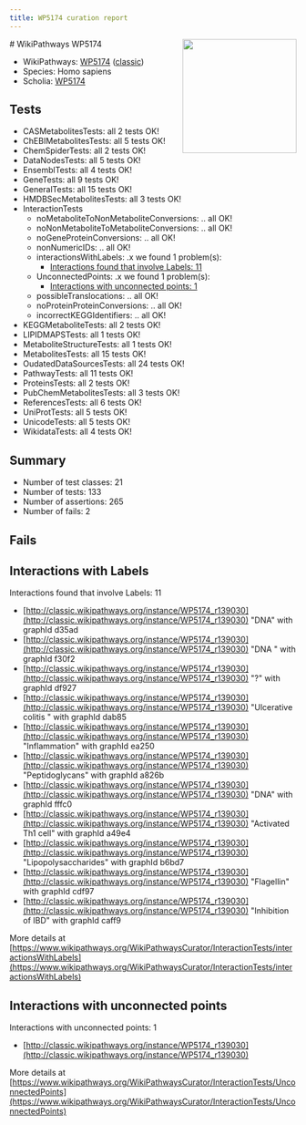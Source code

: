 ```yaml
---
title: WP5174 curation report
---
```


<img style="float: right; width: 200px" src="https://upload.wikimedia.org/wikipedia/commons/thumb/8/83/Wplogo_with_text_500.png/640px-Wplogo_with_text_500.png" />
# WikiPathways WP5174

* WikiPathways: [WP5174](https://wikipathways.org/pathways/WP5174) ([classic](https://classic.wikipathways.org/instance/WP5174))
* Species: Homo sapiens
* Scholia: [WP5174](https://scholia.toolforge.org/wikipathways/WP5174)
## Tests
* CASMetabolitesTests: all 2 tests OK!
* ChEBIMetabolitesTests: all 5 tests OK!
* ChemSpiderTests: all 2 tests OK!
* DataNodesTests: all 5 tests OK!
* EnsemblTests: all 4 tests OK!
* GeneTests: all 9 tests OK!
* GeneralTests: all 15 tests OK!
* HMDBSecMetabolitesTests: all 3 tests OK!
* InteractionTests
    * noMetaboliteToNonMetaboliteConversions: .. all OK!
    * noNonMetaboliteToMetaboliteConversions: .. all OK!
    * noGeneProteinConversions: .. all OK!
    * nonNumericIDs: .. all OK!
    * interactionsWithLabels: .x we found 1 problem(s):
        * [Interactions found that involve Labels: 11](#fe97a8b9)
    * UnconnectedPoints: .x we found 1 problem(s):
        * [Interactions with unconnected points: 1](#35a61ad9)
    * possibleTranslocations: .. all OK!
    * noProteinProteinConversions: .. all OK!
    * incorrectKEGGIdentifiers: .. all OK!
* KEGGMetaboliteTests: all 2 tests OK!
* LIPIDMAPSTests: all 1 tests OK!
* MetaboliteStructureTests: all 1 tests OK!
* MetabolitesTests: all 15 tests OK!
* OudatedDataSourcesTests: all 24 tests OK!
* PathwayTests: all 11 tests OK!
* ProteinsTests: all 2 tests OK!
* PubChemMetabolitesTests: all 3 tests OK!
* ReferencesTests: all 6 tests OK!
* UniProtTests: all 5 tests OK!
* UnicodeTests: all 5 tests OK!
* WikidataTests: all 4 tests OK!


## Summary

* Number of test classes: 21
* Number of tests: 133
* Number of assertions: 265
* Number of fails: 2

## Fails

<a name="fe97a8b9" />

## Interactions with Labels

Interactions found that involve Labels: 11

* [http://classic.wikipathways.org/instance/WP5174_r139030](http://classic.wikipathways.org/instance/WP5174_r139030) "DNA" with graphId d35ad
* [http://classic.wikipathways.org/instance/WP5174_r139030](http://classic.wikipathways.org/instance/WP5174_r139030) "DNA " with graphId f30f2
* [http://classic.wikipathways.org/instance/WP5174_r139030](http://classic.wikipathways.org/instance/WP5174_r139030) "?" with graphId df927
* [http://classic.wikipathways.org/instance/WP5174_r139030](http://classic.wikipathways.org/instance/WP5174_r139030) "Ulcerative colitis " with graphId dab85
* [http://classic.wikipathways.org/instance/WP5174_r139030](http://classic.wikipathways.org/instance/WP5174_r139030) "Inflammation" with graphId ea250
* [http://classic.wikipathways.org/instance/WP5174_r139030](http://classic.wikipathways.org/instance/WP5174_r139030) "Peptidoglycans" with graphId a826b
* [http://classic.wikipathways.org/instance/WP5174_r139030](http://classic.wikipathways.org/instance/WP5174_r139030) "DNA" with graphId fffc0
* [http://classic.wikipathways.org/instance/WP5174_r139030](http://classic.wikipathways.org/instance/WP5174_r139030) "Activated Th1 cell" with graphId a49e4
* [http://classic.wikipathways.org/instance/WP5174_r139030](http://classic.wikipathways.org/instance/WP5174_r139030) "Lipopolysaccharides" with graphId b6bd7
* [http://classic.wikipathways.org/instance/WP5174_r139030](http://classic.wikipathways.org/instance/WP5174_r139030) "Flagellin" with graphId cdf97
* [http://classic.wikipathways.org/instance/WP5174_r139030](http://classic.wikipathways.org/instance/WP5174_r139030) "Inhibition of IBD" with graphId caff9


More details at [https://www.wikipathways.org/WikiPathwaysCurator/InteractionTests/interactionsWithLabels](https://www.wikipathways.org/WikiPathwaysCurator/InteractionTests/interactionsWithLabels)

<a name="35a61ad9" />

## Interactions with unconnected points

Interactions with unconnected points: 1

* [http://classic.wikipathways.org/instance/WP5174_r139030](http://classic.wikipathways.org/instance/WP5174_r139030)


More details at [https://www.wikipathways.org/WikiPathwaysCurator/InteractionTests/UnconnectedPoints](https://www.wikipathways.org/WikiPathwaysCurator/InteractionTests/UnconnectedPoints)

